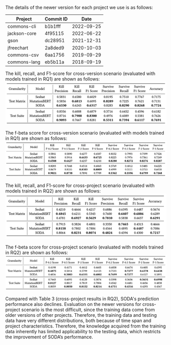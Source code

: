 The details of the newer version for each project we use is as follows:  

| Project     | Commit ID   | Date       |
|-------------|-------------|------------|
| commons-cli     | b1b1fff     | 2022-09-25 |
| jackson-core     | 4f95115    | 2022-06-22 |
| gson              | dc28951   | 2021-12-31 |
| jfreechart        | 2a8ded9   | 2020-10-03 |
| commons-csv    | 6aa1756      | 2019-09-29 |
| commons-lang   | eb5b11a      | 2018-09-19 |

The kill, recall, and F1-score for cross-version scenario (evaluated with models trained in RQ1) are shown as follows:
![alt text](./figs/new-version-cv.png "Newer versions cv")

The f-beta score for cross-version scenario (evaluated with models trained in RQ1) are shown as follows:
![alt text](./figs/new-version-cv-f-beta.png "Newer versions cv F-beta values")

The kill, recall, and F1-score for cross-project scenario (evaluated with models trained in RQ2) are shown as follows:
![alt text](./figs/new-version-cp.png "Newer versions cp")

The f-beta score for cross-project scenario (evaluated with models trained in RQ2) are shown as follows:
![alt text](./figs/new-version-cp-f-beta.png "Newer versions cp F-beta values")

Compared with Table 3 (cross-project results in RQ2), SODA's prediction performance also declines. Evaluation on the newer versions for cross-project scenario is the most difficult, since the training data come from older versions of other projects. Therefore, the training data and testing data have very different distributions, both because of time span and project characteristics. Therefore, the knowledge acquired from the training data inherently has limited applicability to the testing data, which restricts the improvement of SODA’s performance.